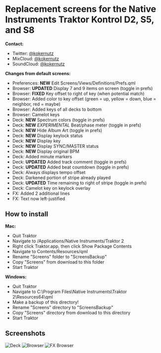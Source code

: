 # Replacement screens for the Native Instruments Traktor Kontrol D2, S5, and S8

**Contact:**

  - Twitter: [@kokernutz](http://twitter.com/kokernutz)
  - MixCloud: [@kokernutz](http://mixcloud.com/kokernutz)
  - SoundCloud: [@kokernutz](http://soundcloud.com/kokernutz)

**Changes from default screens:**

  - Preferences: **NEW** Edit Screens/Views/Definitions/Prefs.qml 
  - Browser: **UPDATED** Display 7 and 9 items on screen (toggle in prefs)
  - Browser: **FIXED** Key offset to right of key (when potential match)
  - Browser: Added color to key offset (green = up, yellow = down, blue = neighbor, red = maybe)
  - Browser: Added keys of all decks to bottom
  - Browser: Camelot keys
  - Deck: **NEW** Spectrum colors (toggle in prefs)
  - Deck: **NEW** *EXPERIMENTAL* Beat/phase meter (toggle in prefs)
  - Deck: **NEW** Hide Album Art (toggle in prefs)
  - Deck: **NEW** Display keylock status
  - Deck: **NEW** Display key
  - Deck: **NEW** Display SYNC/MASTER status
  - Deck: **NEW** Display original BPM
  - Deck: Added minute markers
  - Deck: **UPDATED** Added track comment (toggle in prefs)
  - Deck: **UPDATED** Added beat countdown (toggle in prefs)
  - Deck: Always displays tempo offset
  - Deck: Darkened portion of stripe already played
  - Deck: **UPDATED** Time remaining to right of stripe (toggle in prefs)
  - Deck: Camelot key on keylock overlay
  - FX: Added 2 additional lines
  - FX: Text now left-justified

## How to install

**Mac:**

  - Quit Traktor
  - Navigate to /Applications/Native Instruments/Traktor 2
  - Right click Traktor.app, then click Show Package Contents
  - Navigate to Contents/Resources/qml
  - Rename "Screens" folder to "ScreensBackup" 
  - Copy "Screens" from download to this folder
  - Start Traktor

**Windows:**

  - Quit Traktor
  - Navigate to C:\Program Files\Native Instruments\Traktor 2\Resources64\qml
  - Make a backup of this directory!
  - Rename "Screens" directory to "ScreensBackup"
  - Copy "Screens" directory from download to this directory     
  - Start Traktor

## Screenshots

![Deck](https://user-images.githubusercontent.com/757885/37592063-f58dec64-2b43-11e8-9727-1308d663786d.jpg)
![Browser](https://user-images.githubusercontent.com/757885/33605788-1a87614c-d989-11e7-863b-9687ef48168f.jpg)
![FX Browser](https://user-images.githubusercontent.com/757885/33605793-1ce1edb8-d989-11e7-861a-869e0d495d5e.jpg)
